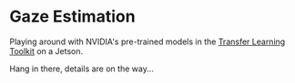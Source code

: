 # Gaze Estimation

Playing around with NVIDIA's pre-trained models in the [Transfer Learning Toolkit](https://nvda.ws/3kq1bYB) on a Jetson.

Hang in there, details are on the way...

